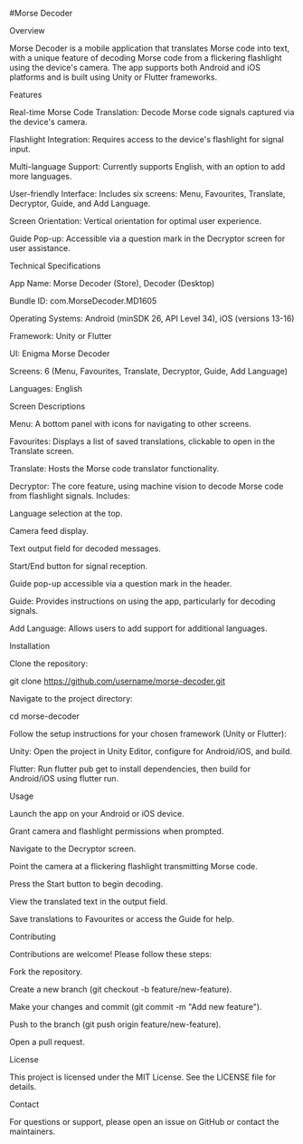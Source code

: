 #Morse Decoder

Overview

Morse Decoder is a mobile application that translates Morse code into text, with a unique feature of decoding Morse code from a flickering flashlight using the device's camera. The app supports both Android and iOS platforms and is built using Unity or Flutter frameworks.

Features





Real-time Morse Code Translation: Decode Morse code signals captured via the device's camera.



Flashlight Integration: Requires access to the device's flashlight for signal input.



Multi-language Support: Currently supports English, with an option to add more languages.



User-friendly Interface: Includes six screens: Menu, Favourites, Translate, Decryptor, Guide, and Add Language.



Screen Orientation: Vertical orientation for optimal user experience.



Guide Pop-up: Accessible via a question mark in the Decryptor screen for user assistance.

Technical Specifications





App Name: Morse Decoder (Store), Decoder (Desktop)



Bundle ID: com.MorseDecoder.MD1605



Operating Systems: Android (minSDK 26, API Level 34), iOS (versions 13-16)



Framework: Unity or Flutter



UI: Enigma Morse Decoder



Screens: 6 (Menu, Favourites, Translate, Decryptor, Guide, Add Language)



Languages: English

Screen Descriptions





Menu: A bottom panel with icons for navigating to other screens.



Favourites: Displays a list of saved translations, clickable to open in the Translate screen.



Translate: Hosts the Morse code translator functionality.



Decryptor: The core feature, using machine vision to decode Morse code from flashlight signals. Includes:





Language selection at the top.



Camera feed display.



Text output field for decoded messages.



Start/End button for signal reception.



Guide pop-up accessible via a question mark in the header.



Guide: Provides instructions on using the app, particularly for decoding signals.



Add Language: Allows users to add support for additional languages.

Installation





Clone the repository:

git clone https://github.com/username/morse-decoder.git



Navigate to the project directory:

cd morse-decoder



Follow the setup instructions for your chosen framework (Unity or Flutter):





Unity: Open the project in Unity Editor, configure for Android/iOS, and build.



Flutter: Run flutter pub get to install dependencies, then build for Android/iOS using flutter run.

Usage





Launch the app on your Android or iOS device.



Grant camera and flashlight permissions when prompted.



Navigate to the Decryptor screen.



Point the camera at a flickering flashlight transmitting Morse code.



Press the Start button to begin decoding.



View the translated text in the output field.



Save translations to Favourites or access the Guide for help.

Contributing

Contributions are welcome! Please follow these steps:





Fork the repository.



Create a new branch (git checkout -b feature/new-feature).



Make your changes and commit (git commit -m "Add new feature").



Push to the branch (git push origin feature/new-feature).



Open a pull request.

License

This project is licensed under the MIT License. See the LICENSE file for details.

Contact

For questions or support, please open an issue on GitHub or contact the maintainers.
